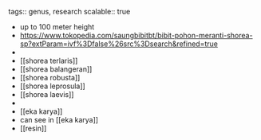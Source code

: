tags:: genus, research
scalable:: true

- up to 100 meter height
- https://www.tokopedia.com/saungbibitbt/bibit-pohon-meranti-shorea-sp?extParam=ivf%3Dfalse%26src%3Dsearch&refined=true
-
- [[shorea terlaris]]
- [[shorea balangeran]]
- [[shorea robusta]]
- [[shorea leprosula]]
- [[shorea laevis]]
-
- [[eka karya]]
- can see in [[eka karya]]
- [[resin]]